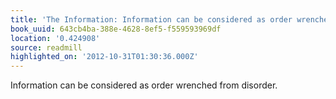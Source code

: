 ```yaml
---
title: 'The Information: Information can be considered as order wrenched from disorde…'
book_uuid: 643cb4ba-388e-4628-8ef5-f559593969df
location: '0.424908'
source: readmill
highlighted_on: '2012-10-31T01:30:36.000Z'
---
```


Information can be considered as order wrenched from disorder.